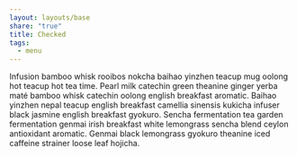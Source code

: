 ```yaml
---
layout: layouts/base
share: "true"
title: Checked
tags:
  - menu
---
```



Infusion bamboo whisk rooibos nokcha baihao yinzhen teacup mug oolong hot teacup hot tea time. Pearl milk catechin green theanine ginger yerba maté bamboo whisk catechin oolong english breakfast aromatic. Baihao yinzhen nepal teacup english breakfast camellia sinensis kukicha infuser black jasmine english breakfast gyokuro. Sencha fermentation tea garden fermentation genmai irish breakfast white lemongrass sencha blend ceylon antioxidant aromatic. Genmai black lemongrass gyokuro theanine iced caffeine strainer loose leaf hojicha.

